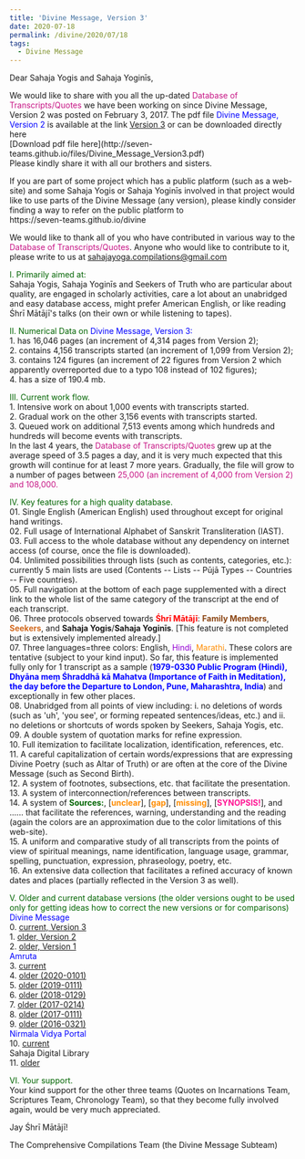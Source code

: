 ```yaml
---
title: 'Divine Message, Version 3'
date: 2020-07-18
permalink: /divine/2020/07/18
tags:
  - Divine Message
---
```


<p>
Dear Sahaja Yogis and Sahaja Yoginīs,  
</p>

<p>
We would like to share with you all the up-dated <font color="mediumvioletred">Database of Transcripts/Quotes</font> we have been working on since Divine Message, Version 2 was posted on February 3, 2017. The pdf file <font color="blue">Divine Message, Version 2</font> is available at the link
<a href="">Version 3</a>
or can be downloaded directly here<br>
[Download pdf file here](http://seven-teams.github.io/files/Divine_Message_Version3.pdf)<br>
Please kindly share it with all our brothers and sisters. 
</p>

<p>
If you are part of some project which has a public platform (such as a web-site) and some Sahaja Yogis or Sahaja Yoginīs involved in that project would like to use parts of the Divine Message (any version), please kindly consider finding a way to refer on the public platform to<br>
https://seven-teams.github.io/divine
</p>

We would like to thank all of you who have contributed in various way to the <font color="mediumvioletred">Database of Transcripts/Quotes</font>. Anyone who would like to contribute to it, please write to us at sahajayoga.compilations@gmail.com

<p>
<font color="DarkGreen">I. Primarily aimed at:</font><br>
Sahaja Yogis, Sahaja Yoginīs and Seekers of Truth who are particular about quality, are engaged in scholarly activities, care a lot about an unabridged and easy database access, might prefer American English, or like reading Śhrī Mātājī's talks (on their own or while listening to tapes). 
</p>

<p>
<font color="DarkGreen">II. Numerical Data on</font>
<font color="blue"> Divine Message, Version 3:</font> <br>
1. has 16,046 pages (an increment of 4,314 pages from Version 2);<br>
2. contains 4,156 transcripts started (an increment of 1,099 from Version 2);<br>
3. contains 124 figures (an increment of 22 figures from Version 2 which apparently overreported due to a typo 108 instead of 102 figures);<br>
4. has a size of 190.4 mb.<br>
</p>

<p>
<font color="DarkGreen">III. Current work flow.</font><br>
1. Intensive work on about 1,000 events with transcripts started.<br>
2. Gradual work on the other 3,156 events with transcripts started.<br>
3. Queued work on additional 7,513 events among which hundreds and hundreds will become events with transcripts.<br>
In the last 4 years, the <font color="mediumvioletred">Database of Transcripts/Quotes</font> grew up at the average speed of 3.5 pages a day, and it is very much expected that this growth will continue for at least 7 more years. Gradually, the file will grow to a number of pages between <font color="mediumvioletred">25,000 (an increment of 4,000 from Version 2) and 108,000.</font>
</p>

<p>
<font color="DarkGreen">IV. Key features for a high quality database.</font><br>
01. Single English (American English) used throughout except for original hand writings.<br>
02. Full usage of International Alphabet of Sanskrit Transliteration (IAST).<br>
03. Full access to the whole database without any dependency on internet access (of course, once the file is downloaded).<br>
04. Unlimited possibilities through lists (such as contents, categories, etc.): currently 5 main lists are used (Contents -- Lists -- Pūjā Types -- Countries -- Five countries).<br> 
05. Full navigation at the bottom of each page supplemented with a direct link to the whole list of the same category of the transcript at the end of each transcript.<br>
06. Three protocols observed towards <font color="red"><b>Śhrī Mātājī</b></font>: <font color="SaddleBrown"><b>Family Members</b></font>, <font color="Chocolate"><b>Seekers</b></font>, and <b>Sahaja Yogis</b>/<b>Sahaja Yoginīs</b>. [This feature is not completed but is extensively implemented already.]<br>
07. Three languages=three colors: English, <font color="DarkViolet">Hindi</font>, <font color="DarkOrange">Marathi</font>. These colors are tentative (subject to your kind input). So far, this feature is implemented fully only for 1 transcript as a sample (<font color="blue"><b>1979-0330 Public Program (Hindi), Dhyāna meṃ Śhraddhā kā Mahatva (Importance of Faith in Meditation), the day before the Departure to London, Pune, Maharashtra, India</b></font>) and exceptionally in few other places.<br>
08. Unabridged from all points of view including: i. no deletions of words (such as 'uh', 'you see', or forming repeated sentences/ideas, etc.) and ii. no deletions or shortcuts of words spoken by Seekers, Sahaja Yogis, etc.<br>
09. A double system of quotation marks for refine expression.<br>
10. Full itemization to facilitate localization, identification, references, etc.<br>
11. A careful capitalization of certain words/expressions that are expressing Divine Poetry (such as Altar of Truth) or are often at the core of the Divine Message (such as Second Birth).<br>
12. A system of footnotes, subsections, etc. that facilitate the presentation.<br>
13. A system of interconnection/references between transcripts.<br>
14. A system of <font color="DarkGreen"><b>Sources:</b></font>, [<font color="DarkOrange"><b>unclear</b></font>], [<font color="DarkOrange"><b>gap</b></font>], [<font color="DarkOrange"><b>missing</b></font>], [<font color="DeepPink"><b>SYNOPSIS!</b></font>], and ...... that facilitate the references, warning, understanding and the reading (again the colors are an approximation due to the color limitations of this web-site).<br>
15. A uniform and comparative study of all transcripts from the points of view of spiritual meanings, name identification, language usage, grammar, spelling, punctuation, expression, phraseology, poetry, etc.<br>
16. An extensive data collection that facilitates a refined accuracy of known dates and places (partially reflected in the Version 3 as well).<br>
</p>

<p>
<font color="DarkGreen">V. Older and current database versions (the older versions ought to be used only for getting ideas how to correct the new versions or for comparisons)</font><br>
<font color="blue"> Divine Message</font> <br>
0. <a href="">current, Version 3</a> <br>
1. <a href="https://drive.google.com/file/d/0B3izjZneKykscmg3cWRQR1E4dWM/view?usp=sharing">older, Version 2</a> <br>
2. <a href="https://drive.google.com/file/d/0B3izjZneKyksd0Vtc2p3WWpwcjA/view?usp=sharing">older, Version 1</a><br>
<font color="blue"> Amruta</font> <br>
3. <a href="https://www.amruta.org/transcripts-and-translations/">current</a><br>
4. <a href="https://drive.google.com/file/d/1D2YJv38DcOU5fqCss8Co_eEmzBFpGAWX/view?usp=sharing">older (2020-0101)</a><br>
5. <a href="https://drive.google.com/file/d/1et_hDoht_X9RvCL3arXYyj_pjIXjRgM5/view?usp=sharing">older (2019-0111)</a><br>
6. <a href="https://drive.google.com/file/d/1tKEGId5BR0GE4ry57YNthXojlUVSgFGd/view?usp=sharing">older (2018-0129)</a><br>
7. <a href="https://drive.google.com/file/d/1bqjkzvHJGkpfmgt5dhEYAvom2o2LOcG2/view?usp=sharing">older (2017-0214)</a><br>
8. <a href="https://drive.google.com/file/d/14g0NeM1bE57AgakgFDgjOOnH4oiQ12CN/view?usp=sharing">older (2017-0111)</a><br>
9. <a href="https://drive.google.com/file/d/1UX7OLZZfoPKtsKUS_WnavbpuSsHyrX1z/view?usp=sharing">older (2016-0321)</a><br>
<font color="blue"> Nirmala Vidya Portal</font> <br>
10. <a href="https://www.nirmalavidya.org/en">current</a><br>
Sahaja Digital Library<br>
11. <a href="https://library.sahajaworld.org/">older</a><br>
</p>

<p>
<font color="DarkGreen">VI. Your support.</font><br>
Your kind support for the other three teams (Quotes on Incarnations Team, Scriptures Team, Chronology Team), so that they become fully involved again, would be very much appreciated. 
</p>
 
Jay Śhrī Mātājī!

The Comprehensive Compilations Team (the Divine Message Subteam)